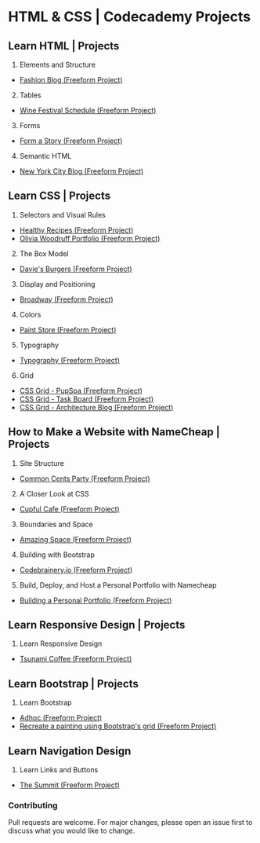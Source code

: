 # HTML & CSS | Codecademy Projects

## Learn HTML | Projects
1. Elements and Structure
- [Fashion Blog (Freeform Project)](https://github.com/ivobul/html-css-codecademy-projects/tree/master/Fashion%20Blog)
2. Tables
- [Wine Festival Schedule (Freeform Project)](https://github.com/ivobul/html-css-codecademy-projects/tree/master/Wine%20Festival%20Schedule)
3. Forms
- [Form a Story (Freeform Project)](https://github.com/ivobul/html-css-codecademy-projects/tree/master/Form%20a%20Story)
4. Semantic HTML
- [New York City Blog (Freeform Project)](https://github.com/ivobul/html-css-codecademy-projects/tree/master/New%20York%20City%20Blog)

## Learn CSS | Projects
1. Selectors and Visual Rules
- [Healthy Recipes (Freeform Project)](https://github.com/ivobul/html-css-codecademy-projects/tree/master/Healthy%20Recipes)
- [Olivia Woodruff Portfolio (Freeform Project)](https://github.com/ivobul/html-css-codecademy-projects/tree/master/Olivia%20Woodruff%20Portfolio)
2. The Box Model
- [Davie's Burgers (Freeform Project)](https://github.com/ivobul/html-css-codecademy-projects/tree/master/Davie's%20Burgers)
3. Display and Positioning
- [Broadway (Freeform Project)](https://github.com/ivobul/html-css-codecademy-projects/tree/master/Broadway)
4. Colors
- [Paint Store (Freeform Project)](https://github.com/ivobul/html-css-codecademy-projects/tree/master/Paint%20Store)
5. Typography
- [Typography (Freeform Project)](https://github.com/ivobul/html-css-codecademy-projects/tree/master/Typography)
6. Grid
- [CSS Grid - PupSpa (Freeform Project)](https://github.com/ivobul/html-css-codecademy-projects/tree/master/CSS%20Grid%20-%20PupSpa)
- [CSS Grid - Task Board (Freeform Project)](https://github.com/ivobul/html-css-codecademy-projects/tree/master/CSS%20Grid%20-%20Task%20Board)
- [CSS Grid - Architecture Blog (Freeform Project)](https://github.com/ivobul/html-css-codecademy-projects/tree/master/CSS%20Grid%20-%20Architecture%20Blog)

## How to Make a Website with NameCheap | Projects
1. Site Structure
- [Common Cents Party (Freeform Project)](https://github.com/ivobul/html-css-codecademy-projects/tree/master/Common%20Cents%20Party)
2. A Closer Look at CSS
- [Cupful Cafe (Freeform Project)](https://github.com/ivobul/html-css-codecademy-projects/tree/master/Cupful%20Cafe)
3. Boundaries and Space
- [Amazing Space (Freeform Project)](https://github.com/ivobul/html-css-codecademy-projects/tree/master/Amazing%20Space)
4. Building with Bootstrap
- [Codebrainery.io (Freeform Project)](https://github.com/ivobul/html-css-codecademy-projects/tree/master/Codebrainery.io)
5. Build, Deploy, and Host a Personal Portfolio with Namecheap
- [Building a Personal Portfolio (Freeform Project)](https://github.com/ivobul/html-css-codecademy-projects/tree/master/Building%20a%20Personal%20Portfolio)

## Learn Responsive Design | Projects
1. Learn Responsive Design
- [Tsunami Coffee (Freeform Project)](https://github.com/ivobul/html-css-codecademy-projects/tree/master/Tsunami%20Coffee)

## Learn Bootstrap | Projects
1. Learn Bootstrap
- [Adhoc (Freeform Project)](https://github.com/ivobul/html-css-codecademy-projects/tree/master/Adhoc)
- [Recreate a painting using Bootstrap's grid (Freeform Project)](https://github.com/ivobul/html-css-codecademy-projects/tree/master/Recreate%20a%20painting%20using%20Bootstrap's%20grid)

## Learn Navigation Design
1. Learn Links and Buttons
- [The Summit (Freeform Project)](https://github.com/ivobul/html-css-codecademy-projects/tree/master/The%20Summit)

### Contributing
Pull requests are welcome. For major changes, please open an issue first to discuss what you would like to change.
